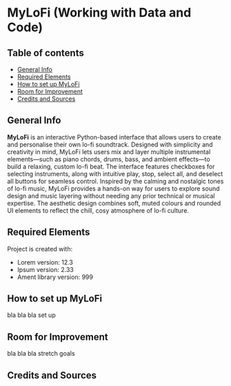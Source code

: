 # MyLoFi (Working with Data and Code)

## Table of contents
* [General Info](#general-info)
* [Required Elements](#required-elements)
* [How to set up MyLoFi](#how-to-set-up-mylofi)
* [Room for Improvement](#room-for-improvement)
* [Credits and Sources](#credits-and-sources)

## General Info
**MyLoFi** is an interactive Python-based interface that allows users to create and personalise their own lo-fi soundtrack. Designed with simplicity and creativity in mind, MyLoFi lets users mix and layer multiple instrumental elements—such as piano chords, drums, bass, and ambient effects—to build a relaxing, custom lo-fi beat. The interface features checkboxes for selecting instruments, along with intuitive play, stop, select all, and deselect all buttons for seamless control. Inspired by the calming and nostalgic tones of lo-fi music, MyLoFi provides a hands-on way for users to explore sound design and music layering without needing any prior technical or musical expertise. The aesthetic design combines soft, muted colours and rounded UI elements to reflect the chill, cosy atmosphere of lo-fi culture.

	
## Required Elements
Project is created with:
* Lorem version: 12.3
* Ipsum version: 2.33
* Ament library version: 999

## How to set up MyLoFi
bla bla bla set up

## Room for Improvement
bla bla bla stretch goals

## Credits and Sources
